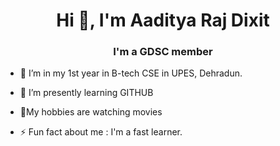 <h1 align="center">Hi 👋, I'm Aaditya Raj Dixit</h1>
<h3 align="center">I'm a GDSC member</h3>

- 🔭 I’m in my 1st year in B-tech CSE in UPES, Dehradun.
- 🌱 I’m presently learning GITHUB
- 💬My hobbies are watching movies

- ⚡ Fun fact about me :  I'm a fast learner.

